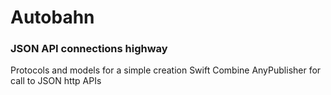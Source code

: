 # Autobahn

### JSON API connections highway

Protocols and models for a simple creation Swift Combine AnyPublisher for call to JSON http APIs
